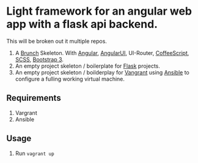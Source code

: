 # Light framework for an angular web app with a flask api backend.

This will be broken out it multiple repos.
  1. A [Brunch](http://brunch.io) Skeleton. With [Angular](http://angularjs.org), [AngularUI](http://angular-ui.github.io), UI-Router, [CoffeeScript](http://coffeescript.org), [SCSS](http://sass-lang.com/), [Bootstrap 3](http://getbootstrap.com).
  2. An empty project skeleton / boilerplate for [Flask](http://flask.pocoo.org/) projects.
  3. An empty project skeleton / boilderplay for [Vangrant](http://www.vagrantup.com/) using [Ansible](http://www.ansible.com) to configure a fulling working virtual machine.

## Requirements

1. Vargrant
2. Ansible

## Usage

1. Run `vagrant up`
